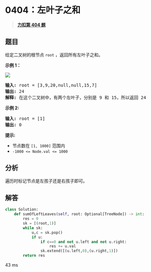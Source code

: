 # 0404：左叶子之和


> <u>**[力扣第 404 题](https://leetcode.cn/problems/sum-of-left-leaves/)**</u>

## 题目

<p>给定二叉树的根节点 <code>root</code> ，返回所有左叶子之和。</p>



<p><strong>示例 1：</strong></p>

<p><img src="https://assets.leetcode.com/uploads/2021/04/08/leftsum-tree.jpg" /></p>

<pre>
<strong>输入:</strong> root = [3,9,20,null,null,15,7]
<strong>输出:</strong> 24
<strong>解释:</strong> 在这个二叉树中，有两个左叶子，分别是 9 和 15，所以返回 24
</pre>

<p><strong>示例 2:</strong></p>

<pre>
<strong>输入:</strong> root = [1]
<strong>输出:</strong> 0
</pre>



<p><strong>提示:</strong></p>

<ul>
<li>节点数在 <code>[1, 1000]</code> 范围内</li>
<li><code>-1000 &lt;= Node.val &lt;= 1000</code></li>
</ul>






## 分析

遍历时标记节点是左孩子还是右孩子即可。

## 解答

```python
class Solution:
    def sumOfLeftLeaves(self, root: Optional[TreeNode]) -> int:
        res = 0
        sk = [(root,1)]
        while sk:
            u,c = sk.pop()
            if u:
                if c==0 and not u.left and not u.right:
                    res += u.val
                sk.extend([(u.left,0),(u.right,1)])
        return res
```
43 ms
